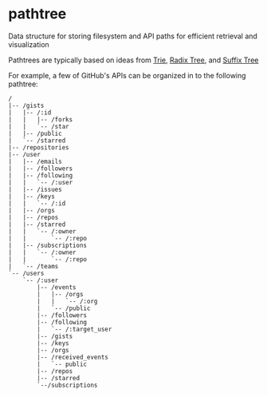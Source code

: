 # pathtree
Data structure for storing filesystem and API paths for efficient retrieval and visualization

Pathtrees are typically based on ideas from [Trie](ahttps://en.wikipedia.org/wiki/Trie), [Radix Tree](httaps://en.wikipedia.org/wiki/Radix_tree), and [Suffix Tree](https://en.wikipedia.org/wiki/Suffix_tree)

For example, a few of GitHub's APIs can be organized in to the following pathtree:

```
/
|-- /gists
|   |-- /:id
|   |   |-- /forks
|   |   `-- /star
|   |-- /public
|   `-- /starred
|-- /repositories
|-- /user
|   |-- /emails
|   |-- /followers
|   |-- /following
|   |   `-- /:user
|   |-- /issues
|   |-- /keys
|   |   `-- /:id
|   |-- /orgs
|   |-- /repos
|   |-- /starred
|   |   `-- /:owner
|   |       `-- /:repo
|   |-- /subscriptions
|   |   `-- /:owner
|   |       `-- /:repo
|   `-- /teams
`-- /users
    `-- /:user
        |-- /events
        |   |-- /orgs
        |   |   `-- /:org
        |   `-- /public
        |-- /followers
        |-- /following
        |   `-- /:target_user
        |-- /gists
        |-- /keys
        |-- /orgs
        |-- /received_events
        |   `-- public
        |-- /repos
        |-- /starred
        `--/subscriptions
```
